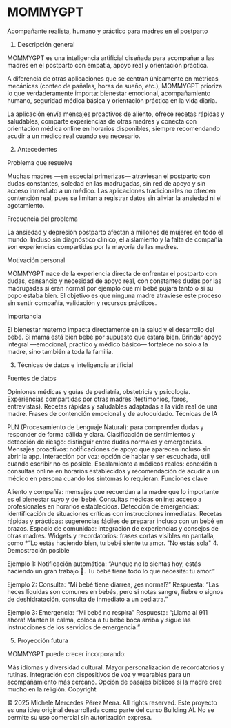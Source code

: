 # MOMMYGPT 

Acompañante realista, humano y práctico para madres en el postparto

1. Descripción general

MOMMYGPT es una inteligencia artificial diseñada para acompañar a las madres en el postparto con empatía, apoyo real y orientación práctica.

A diferencia de otras aplicaciones que se centran únicamente en métricas mecánicas (conteo de pañales, horas de sueño, etc.), MOMMYGPT prioriza lo que verdaderamente importa: bienestar emocional, acompañamiento humano, seguridad médica básica y orientación práctica en la vida diaria.

La aplicación envía mensajes proactivos de aliento, ofrece recetas rápidas y saludables, comparte experiencias de otras madres y conecta con orientación médica online en horarios disponibles, siempre recomendando acudir a un médico real cuando sea necesario.

2. Antecedentes

Problema que resuelve

Muchas madres —en especial primerizas— atraviesan el postparto con dudas constantes, soledad en las madrugadas, sin red de apoyo y sin acceso inmediato a un médico. Las aplicaciones tradicionales no ofrecen contención real, pues se limitan a registrar datos sin aliviar la ansiedad ni el agotamiento.

Frecuencia del problema

La ansiedad y depresión postparto afectan a millones de mujeres en todo el mundo. Incluso sin diagnóstico clínico, el aislamiento y la falta de compañía son experiencias compartidas por la mayoría de las madres.

Motivación personal

MOMMYGPT nace de la experiencia directa de enfrentar el postparto con dudas, cansancio y necesidad de apoyo real, con constantes dudas por las madrugadas si eran normal por ejemplo que mi bebé pujara tanto o si su popo estaba bien. El objetivo es que ninguna madre atraviese este proceso sin sentir compañía, validación y recursos prácticos.

Importancia

El bienestar materno impacta directamente en la salud y el desarrollo del bebé. Si mamá está bien bebé por supuesto que estará bien. Brindar apoyo integral —emocional, práctico y médico básico— fortalece no solo a la madre, sino también a toda la familia.

3. Técnicas de datos e inteligencia artificial

Fuentes de datos

Opiniones médicas y guías de pediatría, obstetricia y psicología.
Experiencias compartidas por otras madres (testimonios, foros, entrevistas).
Recetas rápidas y saludables adaptadas a la vida real de una madre.
Frases de contención emocional y de autocuidado.
Técnicas de IA

PLN (Procesamiento de Lenguaje Natural): para comprender dudas y responder de forma cálida y clara.
Clasificación de sentimientos y detección de riesgo: distinguir entre dudas normales y emergencias.
Mensajes proactivos: notificaciones de apoyo que aparecen incluso sin abrir la app.
Interacción por voz: opción de hablar y ser escuchada, útil cuando escribir no es posible.
Escalamiento a médicos reales: conexión a consultas online en horarios establecidos y recomendación de acudir a un médico en persona cuando los síntomas lo requieran.
Funciones clave

Aliento y compañía: mensajes que recuerdan a la madre que lo importante es el bienestar suyo y del bebé.
Consultas médicas online: acceso a profesionales en horarios establecidos.
Detección de emergencias: identificación de situaciones críticas con instrucciones inmediatas.
Recetas rápidas y prácticas: sugerencias fáciles de preparar incluso con un bebé en brazos.
Espacio de comunidad: integración de experiencias y consejos de otras madres.
Widgets y recordatorios: frases cortas visibles en pantalla, como *“Lo estás haciendo bien, tu bebé siente tu amor. "No estás sola"
4. Demostración posible

Ejemplo 1:
Notificación automática:
“Aunque no lo sientas hoy, estás haciendo un gran trabajo 💙. Tu bebé tiene todo lo que necesita: tu amor.”

Ejemplo 2:
Consulta: “Mi bebé tiene diarrea, ¿es normal?”
Respuesta: “Las heces líquidas son comunes en bebés, pero si notas sangre, fiebre o signos de deshidratación, consulta de inmediato a un pediatra.”

Ejemplo 3:
Emergencia: “Mi bebé no respira”
Respuesta: “¡Llama al 911 ahora! Mantén la calma, coloca a tu bebé boca arriba y sigue las instrucciones de los servicios de emergencia.”

5. Proyección futura

MOMMYGPT puede crecer incorporando:

Más idiomas y diversidad cultural.
Mayor personalización de recordatorios y rutinas.
Integración con dispositivos de voz y wearables para un acompañamiento más cercano.
Opción de pasajes bíblicos si la madre cree mucho en la religión.
Copyright

© 2025 Michele Mercedes Pérez Mena. All rights reserved.
Este proyecto es una idea original desarrollada como parte del curso Building AI.
No se permite su uso comercial sin autorización expresa.
